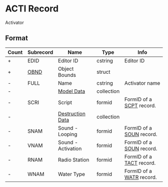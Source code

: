 ACTI Record
===========

Activator

## Format

Count | Subrecord | Name | Type | Info
------|-------|------|------|-----
+ | EDID | Editor ID | cstring | Editor ID
+ | [OBND](Subrecords/OBND.md) | Object Bounds | struct |
- | FULL | Name | cstring | Activator name
- | | [Model Data](Subrecords/Model.md) | collection |
- | SCRI | Script | formid | FormID of a [SCPT](SCPT.md) record.
- | | [Destruction Data](Subrecords/Destruction.md) | collection |
- | SNAM | Sound - Looping | formid | FormID of a [SOUN](SOUN.md) record.
- | VNAM | Sound - Activation | formid | FormID of a [SOUN](SOUN.md) record.
- | RNAM | Radio Station | formid | FormID of a [TACT](TACT.md) record.
- | WNAM | Water Type | formid | FormID of a [WATR](WATR.md) record.




